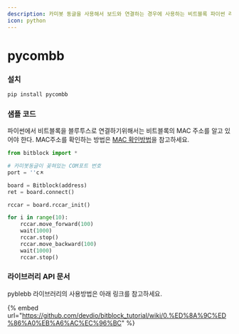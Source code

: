 ```yaml
---
description: 카미봇 동글을 사용해서 보드와 연결하는 경우에 사용하는 비트블록 파이썬 라이브러리
icon: python
---
```


# pycombb

### 설치

```powershell
pip install pycombb
```



### 샘플 코드

파이썬에서 비트블록을 블루투스로 연결하기위해서는 비트블록의 MAC 주소를 알고 있어야 한다. MAC주소를 확인하는 방법은 [MAC 확인방법](mac.md)을 참고하세요.

```python
from bitblock import *

# 카미봇동글이 꽂혀있는 COM포트 번호 
port = ''cㅊ 

board = Bitblock(address)
ret = board.connect()

rccar = board.rccar_init()

for i in range(10):
    rccar.move_forward(100)
    wait(1000)
    rccar.stop()
    rccar.move_backward(100)
    wait(1000)
    rccar.stop()
```





### 라이브러리 API 문서

pyblebb 라이브러리의 사용방법은 아래 링크를 참고하세요.

{% embed url="https://github.com/devdio/bitblock_tutorial/wiki/0.%ED%8A%9C%ED%86%A0%EB%A6%AC%EC%96%BC" %}
